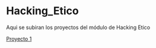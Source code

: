 # Hacking_Etico

Aqui se subiran los proyectos del módulo de Hacking Etico

[Proyecto 1](https://alvaroperezrey.github.io/Hacking_Etico/Proyecto_1/PHE_01_G4.html)
